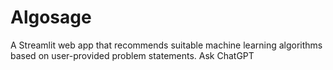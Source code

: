 # Algosage
A Streamlit web app that recommends suitable machine learning algorithms based on user-provided problem statements.         Ask ChatGPT
